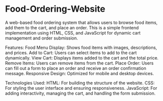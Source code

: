# Food-Ordering-Website

A web-based food ordering system that allows users to browse food items, add them to the cart, and place an order. This is a simple frontend implementation using HTML, CSS, and JavaScript for dynamic cart management and order submission.

Features:
Food Menu Display: Shows food items with images, descriptions, and prices.
Add to Cart: Users can select items to add to the cart dynamically.
View Cart: Displays items added to the cart and the total price.
Remove Items: Users can remove items from the cart.
Place Order: Users can fill out a form to place an order and receive an order confirmation message.
Responsive Design: Optimized for mobile and desktop devices.

Technologies Used: 
HTML: For building the structure of the website.
CSS: For styling the user interface and ensuring responsiveness.
JavaScript: For adding interactivity, managing the cart, and handling the form submission.
